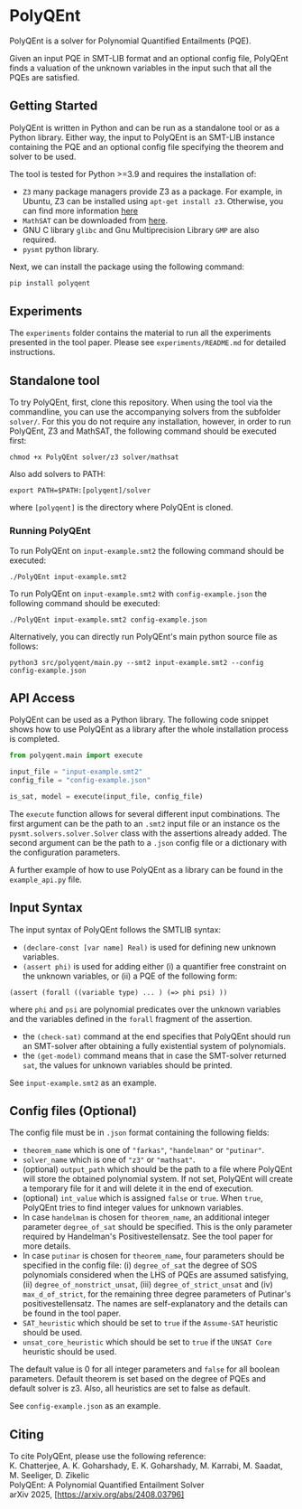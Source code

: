 # PolyQEnt

PolyQEnt is a solver for Polynomial Quantified Entailments (PQE). 

Given an input PQE in SMT-LIB format and an optional config file, PolyQEnt finds a valuation of the unknown variables in the input such that all the PQEs are satisfied. 


## Getting Started
PolyQEnt is written in Python and can be run as a standalone tool or as a Python library. Either way, the input to PolyQEnt is an SMT-LIB instance containing the PQE and an optional config file specifying the theorem and solver to be used. 

The tool is tested for Python >=3.9 and requires the installation of:
- `Z3` many package managers provide Z3 as a package. For example, in Ubuntu, Z3 can be installed using `apt-get install z3`. Otherwise, you can find more information [here](https://github.com/Z3Prover/z3)
- `MathSAT` can be downloaded from [here](http://mathsat.fbk.eu/download.html).
- GNU C library `glibc` and Gnu Multiprecision Library `GMP` are also required.
- `pysmt` python library.

Next, we can install the package using the following command:
```bash
pip install polyqent
```

## Experiments
The `experiments` folder contains the material to run all the experiments presented in the tool paper. Please see `experiments/README.md` for detailed instructions.

## Standalone tool

To try PolyQEnt, first, clone this repository.
When using the tool via the commandline, you can use the accompanying solvers from the subfolder `solver/`. For this you do not require any installation, however, in order to run PolyQEnt, Z3 and MathSAT, the following command should be executed first:

```
chmod +x PolyQEnt solver/z3 solver/mathsat
```

Also add solvers to PATH:

```
export PATH=$PATH:[polyqent]/solver
```
where `[polyqent]` is the directory where PolyQEnt is cloned.

### Running PolyQEnt 

To run PolyQEnt on `input-example.smt2` the following command should be executed:

```
./PolyQEnt input-example.smt2
```

To run PolyQEnt on `input-example.smt2` with `config-example.json` the following command should be executed:

```
./PolyQEnt input-example.smt2 config-example.json
```

Alternatively, you can directly run PolyQEnt's main python source file as follows:

```
python3 src/polyqent/main.py --smt2 input-example.smt2 --config config-example.json
```


## API Access

PolyQEnt can be used as a Python library. The following code snippet shows how to use PolyQEnt as a library after the whole installation process is completed.

```python
from polyqent.main import execute

input_file = "input-example.smt2"
config_file = "config-example.json"

is_sat, model = execute(input_file, config_file)
```

The `execute` function allows for several different input combinations. The first argument can be the path to an `.smt2` input file or an instance os the `pysmt.solvers.solver.Solver` class with the assertions already added. The second argument can be the path to a `.json` config file or a dictionary with the configuration parameters. 

A further example of how to use PolyQEnt as a library can be found in the `example_api.py` file.


## Input Syntax

The input syntax of PolyQEnt follows the SMTLIB syntax:

 - `(declare-const [var name] Real)` is used for defining new unknown variables. 
 - `(assert phi)` is used for adding either (i) a quantifier free constraint on the unknown variables, or (ii) a PQE of the following form:
 ```
 (assert (forall ((variable type) ... ) (=> phi psi) ))
 ```
 where `phi` and `psi` are polynomial predicates over the unknown variables and the variables defined in the `forall` fragment of the assertion. 
 - the `(check-sat)` command at the end specifies that PolyQEnt should run an SMT-solver after obtaining a fully existential system of polynomials. 
 - the `(get-model)` command means that in case the SMT-solver returned `sat`, the values for unknown variables should be printed. 

 See `input-example.smt2` as an example. 

 ## Config files (Optional)

 The config file must be in `.json` format containing the following fields:
 - `theorem_name` which is one of `"farkas"`, `"handelman"` or `"putinar"`.
 - `solver_name` which is one of `"z3"` or `"mathsat"`.
 - (optional) `output_path` which should be the path to a file where PolyQEnt will store the obtained polynomial system. If not set, PolyQEnt will create a temporary file for it and will delete it in the end of execution.
 - (optional) `int_value` which is assigned `false` or `true`. When `true`, PolyQEnt tries to find integer values for unknown variables. 
 - In case `handelman` is chosen for `theorem_name`, an additional integer parameter `degree_of_sat` should be specified. This is the only parameter required by Handelman's Positivestellensatz. See the tool paper for more details.
 - In case `putinar` is chosen for `theorem_name`, four parameters should be specified in the config file: (i) `degree_of_sat` the degree of SOS polynomials considered when the LHS of PQEs are assumed satisfying, (ii) `degree_of_nonstrict_unsat`, (iii) `degree_of_strict_unsat` and (iv) `max_d_of_strict`, for the remaining three degree parameters of Putinar's positivestellensatz. The names are self-explanatory and the details can be found in the tool paper.
 - `SAT_heuristic` which should be set to `true` if the `Assume-SAT` heuristic should be used.
 - `unsat_core_heuristic` which should be set to `true` if the `UNSAT Core` heuristic should be used. 

The default value is 0 for all integer parameters and `false` for all boolean parameters. Default theorem is set based on the degree of PQEs and default solver is z3. Also, all heuristics are set to false as default.

See `config-example.json` as an example. 

## Citing

To cite PolyQEnt, please use the following reference:\
K. Chatterjee, A. K. Goharshady, E. K. Goharshady, M. Karrabi, M. Saadat, M. Seeliger, D. Zikelic\
PolyQEnt: A Polynomial Quantified Entailment Solver\
arXiv 2025, [https://arxiv.org/abs/2408.03796]


